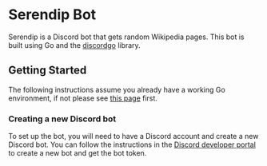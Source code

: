 # Serendip Bot
Serendip is a Discord bot that gets random Wikipedia pages. This bot is built using Go and the [discordgo](https://github.com/bwmarrin/discordgo) library.

## Getting Started

The following instructions assume you already have a working Go environment, if not please see [this page](https://go.dev/doc/install) first.

### Creating a new Discord bot

To set up the bot, you will need to have a Discord account and create a new Discord bot. You can follow the instructions in the [Discord developer portal](https://discord.com/developers/docs/getting-started "Getting Started") to create a new bot and get the bot token.


